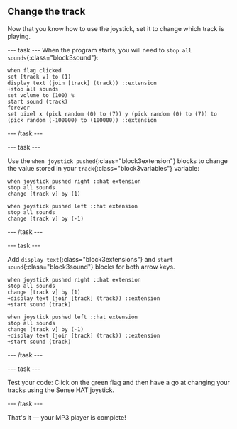 ## Change the track

Now that you know how to use the joystick, set it to change which track is playing.

--- task ---
When the program starts, you will need to `stop all sounds`{:class="block3sound"}:

```blocks3
when flag clicked
set [track v] to (1)
display text (join [track] (track)) ::extension
+stop all sounds
set volume to (100) %
start sound (track)
forever
set pixel x (pick random (0) to (7)) y (pick random (0) to (7)) to (pick random (-100000) to (100000)) ::extension
```

--- /task ---

--- task ---

Use the `when joystick pushed`{:class="block3extension"} blocks to change the value stored in your `track`{:class="block3variables"} variable:
```blocks3
when joystick pushed right ::hat extension
stop all sounds
change [track v] by (1)

when joystick pushed left ::hat extension
stop all sounds
change [track v] by (-1)
```

--- /task ---

--- task ---

Add `display text`{:class="block3extensions"} and `start sound`{:class="block3sound"} blocks for both arrow keys.

```blocks3
when joystick pushed right ::hat extension
stop all sounds
change [track v] by (1)
+display text (join [track] (track)) ::extension
+start sound (track)

when joystick pushed left ::hat extension
stop all sounds
change [track v] by (-1)
+display text (join [track] (track)) ::extension
+start sound (track)
```

--- /task ---

--- task ---

Test your code: Click on the green flag and then have a go at changing your tracks using the Sense HAT joystick.

--- /task ---

That's it — your MP3 player is complete! 
